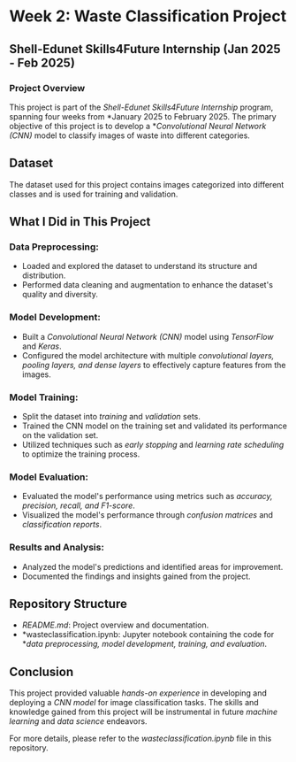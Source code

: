 # Week 2: Waste Classification Project

## Shell-Edunet Skills4Future Internship (Jan 2025 - Feb 2025)

### Project Overview
This project is part of the *Shell-Edunet Skills4Future Internship* program, spanning four weeks from *January 2025 to February 2025. The primary objective of this project is to develop a **Convolutional Neural Network (CNN)* model to classify images of waste into different categories.

## Dataset
The dataset used for this project contains images categorized into different classes and is used for training and validation.

## What I Did in This Project

### Data Preprocessing:
- Loaded and explored the dataset to understand its structure and distribution.
- Performed data cleaning and augmentation to enhance the dataset's quality and diversity.

### Model Development:
- Built a *Convolutional Neural Network (CNN)* model using *TensorFlow* and *Keras*.
- Configured the model architecture with multiple *convolutional layers, pooling layers, and dense layers* to effectively capture features from the images.

### Model Training:
- Split the dataset into *training* and *validation* sets.
- Trained the CNN model on the training set and validated its performance on the validation set.
- Utilized techniques such as *early stopping* and *learning rate scheduling* to optimize the training process.

### Model Evaluation:
- Evaluated the model's performance using metrics such as *accuracy, precision, recall, and F1-score*.
- Visualized the model's performance through *confusion matrices* and *classification reports*.

### Results and Analysis:
- Analyzed the model's predictions and identified areas for improvement.
- Documented the findings and insights gained from the project.

## Repository Structure
- *README.md*: Project overview and documentation.
- *wasteclassification.ipynb: Jupyter notebook containing the code for **data preprocessing, model development, training, and evaluation*.

## Conclusion
This project provided valuable *hands-on experience* in developing and deploying a *CNN model* for image classification tasks. The skills and knowledge gained from this project will be instrumental in future *machine learning* and *data science* endeavors.

For more details, please refer to the *wasteclassification.ipynb* file in this repository.
